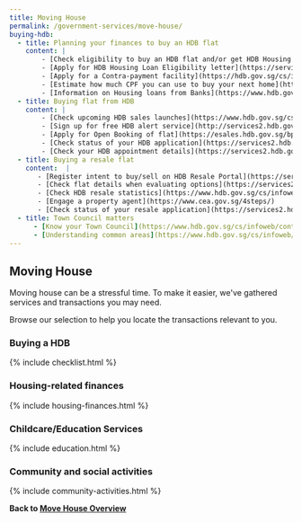 ```yaml
---
title: Moving House
permalink: /government-services/move-house/
buying-hdb:
  - title: Planning your finances to buy an HDB flat
    content: |
        - [Check eligibility to buy an HDB flat and/or get HDB Housing Loan](https://services2.hdb.gov.sg/webapp/BP13EligCheck/BP13SHome?strSystem=CHECK)
        - [Apply for HDB Housing Loan Eligibility letter](https://services2.hdb.gov.sg/webapp/BP27AWHLEApplication/BP27SHome)
        - [Apply for a Contra-payment facility](https://hdb.gov.sg/cs/infoweb/residential/financing-a-flat-purchase/housing-loan-from-hdb/contra-payment-facility-for-new-flats)
        - [Estimate how much CPF you can use to buy your next home](https://www.cpf.gov.sg/eSvc/Web/Schemes/CpfHousingUsage/Input1)
        - [Information on Housing loans from Banks](https://www.hdb.gov.sg/cs/infoweb/residential/financing-a-flat-purchase/housing-loan-from-banks)
  - title: Buying flat from HDB
    content: |
        - [Check upcoming HDB sales launches](https://www.hdb.gov.sg/cs/infoweb/residential/buying-a-flat/new/sales-launches/bto-sbf-open-booking?anchor=upcomingBTO) 
        - [Sign up for free HDB alert service](http://services2.hdb.gov.sg/webapp/BF08CESS/Index.jsp)
        - [Apply for Open Booking of flat](https://esales.hdb.gov.sg/bp25/launch/open/OPEN_page_7142/home.html)
        - [Check status of your HDB application](https://services2.hdb.gov.sg/webapp/BP13BTOENQWeb/BP13RSLT.jsp?strSystem=BTO1)
        - [Check your HDB appointment details](https://services2.hdb.gov.sg/webapp/SX05AWSPCP/SX05PSPCPLogin.jsp)
  - title: Buying a resale flat
    content:  |
       - [Register intent to buy/sell on HDB Resale Portal](https://services2.hdb.gov.sg/webapp/BB31AWDashboardWeb/BB31PLogin.jsp)
       - [Check flat details when evaluating options](https://services2.hdb.gov.sg/web/fi10/emap.html)
       - [Check HDB resale statistics](https://www.hdb.gov.sg/cs/infoweb/residential/buying-a-flat/resale/getting-started/resale-statistics)
       - [Engage a property agent](https://www.cea.gov.sg/4steps/)
       - [Check status of your resale application](https://services2.hdb.gov.sg/webapp/BB31AWDashboardWeb/BB31PLogin.jsp)
  - title: Town Council matters
      - [Know your Town Council](https://www.hdb.gov.sg/cs/infoweb/contact-us?anchor=towncouncil)
      - [Understanding common areas](https://www.hdb.gov.sg/cs/infoweb/residential/living-in-an-hdb-flat/home-maintenance/function-of-hdb-branches-and-town-councils)
---
```


## Moving House

Moving house can be a stressful time. To make it easier, we've gathered services and transactions you may need.

Browse our selection to help you locate the transactions relevant to you.

### Buying a HDB
{% include checklist.html %}


### Housing-related finances
{% include housing-finances.html %}


### Childcare/Education Services
{% include education.html %}


### Community and social activities
{% include community-activities.html %}



**Back to [Move House Overview](/government-services/move-house/overview/)**
